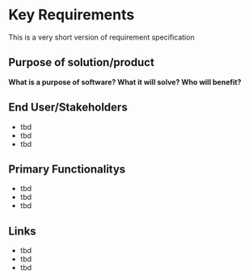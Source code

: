 # Key Requirements 

This is a very short version of requirement specification


## Purpose of solution/product

**What is a purpose of software? What it will solve? Who will benefit?**


## End User/Stakeholders

* tbd
* tbd
* tbd


## Primary Functionalitys

* tbd
* tbd
* tbd

## Links


* tbd
* tbd
* tbd

